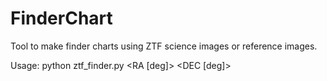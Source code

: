 # FinderChart

Tool to make finder charts using ZTF science images or reference images.

Usage: 
python ztf_finder.py <RA [deg]> <DEC [deg]> <SourceName>
